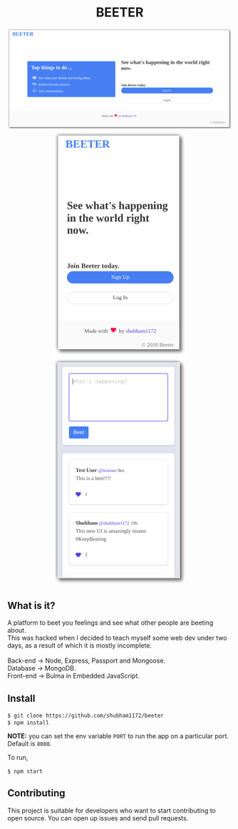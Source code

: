 <h1 align="center"> BEETER </h1>    
    
<p align="center">    
 <img src="./docs/images/desktop.png" alt="desktop.png"/> 
 <img src="./docs/images/mobile1.png" alt="mobile.png"/>
 <img src="./docs/images/mobile2.png" alt="mobile.png"/>  
 </p>   
 
## What is it?  

A platform to beet you feelings and see what other people are beeting about. <br> 
This was hacked when I decided to teach myself some web dev under two days, as a result of which it is mostly incomplete. <br> <br>
Back-end -> Node, Express, Passport and Mongoose. <br>
Database -> MongoDB. <br>
Front-end -> Bulma in Embedded JavaScript.   
   
   
## Install 
``` 
$ git clone https://github.com/shubham1172/beeter
$ npm install 
``` 

**NOTE:** you can set the env variable `PORT` to run the app on a particular port. Default is `8080`. <br>

To run, 
``` 
$ npm start
``` 

## Contributing    
This project is suitable for developers who want to start contributing to open source. You can open up issues and send pull requests.
